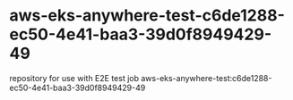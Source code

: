 # aws-eks-anywhere-test-c6de1288-ec50-4e41-baa3-39d0f8949429-49
repository for use with E2E test job aws-eks-anywhere-test:c6de1288-ec50-4e41-baa3-39d0f8949429-49
